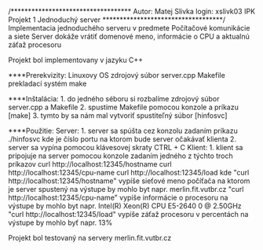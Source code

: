 /***********************************
        Autor:  Matej Slivka
        login:  xslivk03
        IPK Projekt 1
        Jednoduchý server
***********************************/
Implementacia jednoduchého serveru v predmete Počítačové komunikácie a siete
Server dokáže vrátiť domenové meno, informácie o CPU a aktualnú záťaž procesoru

Projekt bol implementovany v jazyku C++

****Prerekvizity:
        Linuxovy OS
        zdrojový súbor server.cpp
        Makefile
        prekladací systém make

****Inštalácia:
        1. do jedného séboru si rozbalíme zdrojový súbor server.cpp a Makefile
        2. spustime Makefile pomocou konzole a príkazu [make]
        3. tymto by sa nám mal vytvoriť spustiteľný súbor [hinfosvc]

****Použitie:
        Server:
                1. server sa spúšta cez konzolu zadaním príkazu ./hinfosvc <port>
                        kde <port> je číslo portu na ktorom bude server očakávať klienta
                2. server sa vypína pomocou klávesovej skraty CTRL + C
        Klient:
		1. klient sa pripojuje na server pomocou konzole zadaním jedného z týchto troch príkazov
			curl http://localhost:12345/hostname
			curl http://localhost:12345/cpu-name
			curl http://localhost:12345/load
			kde 
				"curl http://localhost:12345/hostname" vypíše sieťové meno počíťača na ktorom je server spustený 
					na výstupe by mohlo byt napr.
						merlin.fit.vutbr.cz
				"curl http://localhost:12345/cpu-name" vypíše informácie o procesoru
					na výstupe by mohlo byt napr.
						 Intel(R) Xeon(R) CPU E5-2640 0 @ 2.50GHz
				"curl http://localhost:12345/load" vypíše záťaž procesoru v percentách
					na výstupe by mohlo byť napr.
						13%

Projekt bol testovaný na servery merlin.fit.vutbr.cz
